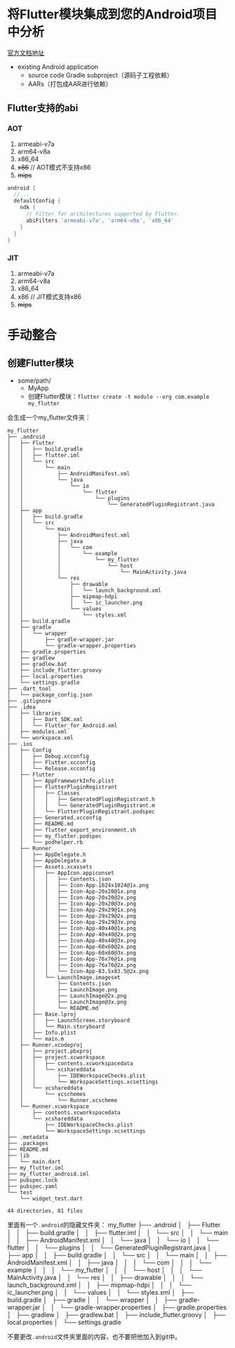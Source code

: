 # 将Flutter模块集成到您的Android项目中分析


[官方文档地址](https://flutter.dev/docs/development/add-to-app/android/project-setup)

- existing Android application
  - source code Gradle subproject（源码子工程依赖）
  - AARs（打包成AAR进行依赖）
  
## Flutter支持的abi
  
### AOT
1. armeabi-v7a
2. arm64-v8a
3. x86_64
4. ~~x86~~ // AOT模式不支持x86
5. ~~mips~~

```groovy
android {
  //...
  defaultConfig {
    ndk {
      // Filter for architectures supported by Flutter.
      abiFilters 'armeabi-v7a', 'arm64-v8a', 'x86_64'
    }
  }
}
```

### JIT

1. armeabi-v7a
2. arm64-v8a
3. x86_64
4. x86 // JIT模式支持x86
5. ~~mips~~

# 手动整合

## 创建Flutter模块

- some/path/
  - MyApp
  - 创建Flutter模块：`flutter create -t module --org com.example my_flutter`

会生成一个my_flutter文件夹：

    my_flutter
    ├── .android
    │   ├── Flutter
    │   │   ├── build.gradle
    │   │   ├── flutter.iml
    │   │   └── src
    │   │       └── main
    │   │           ├── AndroidManifest.xml
    │   │           └── java
    │   │               └── io
    │   │                   └── flutter
    │   │                       └── plugins
    │   │                           └── GeneratedPluginRegistrant.java
    │   ├── app
    │   │   ├── build.gradle
    │   │   └── src
    │   │       └── main
    │   │           ├── AndroidManifest.xml
    │   │           ├── java
    │   │           │   └── com
    │   │           │       └── example
    │   │           │           └── my_flutter
    │   │           │               └── host
    │   │           │                   └── MainActivity.java
    │   │           └── res
    │   │               ├── drawable
    │   │               │   └── launch_background.xml
    │   │               ├── mipmap-hdpi
    │   │               │   └── ic_launcher.png
    │   │               └── values
    │   │                   └── styles.xml
    │   ├── build.gradle
    │   ├── gradle
    │   │   └── wrapper
    │   │       ├── gradle-wrapper.jar
    │   │       └── gradle-wrapper.properties
    │   ├── gradle.properties
    │   ├── gradlew
    │   ├── gradlew.bat
    │   ├── include_flutter.groovy
    │   ├── local.properties
    │   └── settings.gradle
    ├── .dart_tool
    │   └── package_config.json
    ├── .gitignore
    ├── .idea
    │   ├── libraries
    │   │   ├── Dart_SDK.xml
    │   │   └── Flutter_for_Android.xml
    │   ├── modules.xml
    │   └── workspace.xml
    ├── .ios
    │   ├── Config
    │   │   ├── Debug.xcconfig
    │   │   ├── Flutter.xcconfig
    │   │   └── Release.xcconfig
    │   ├── Flutter
    │   │   ├── AppFrameworkInfo.plist
    │   │   ├── FlutterPluginRegistrant
    │   │   │   ├── Classes
    │   │   │   │   ├── GeneratedPluginRegistrant.h
    │   │   │   │   └── GeneratedPluginRegistrant.m
    │   │   │   └── FlutterPluginRegistrant.podspec
    │   │   ├── Generated.xcconfig
    │   │   ├── README.md
    │   │   ├── flutter_export_environment.sh
    │   │   ├── my_flutter.podspec
    │   │   └── podhelper.rb
    │   ├── Runner
    │   │   ├── AppDelegate.h
    │   │   ├── AppDelegate.m
    │   │   ├── Assets.xcassets
    │   │   │   ├── AppIcon.appiconset
    │   │   │   │   ├── Contents.json
    │   │   │   │   ├── Icon-App-1024x1024@1x.png
    │   │   │   │   ├── Icon-App-20x20@1x.png
    │   │   │   │   ├── Icon-App-20x20@2x.png
    │   │   │   │   ├── Icon-App-20x20@3x.png
    │   │   │   │   ├── Icon-App-29x29@1x.png
    │   │   │   │   ├── Icon-App-29x29@2x.png
    │   │   │   │   ├── Icon-App-29x29@3x.png
    │   │   │   │   ├── Icon-App-40x40@1x.png
    │   │   │   │   ├── Icon-App-40x40@2x.png
    │   │   │   │   ├── Icon-App-40x40@3x.png
    │   │   │   │   ├── Icon-App-60x60@2x.png
    │   │   │   │   ├── Icon-App-60x60@3x.png
    │   │   │   │   ├── Icon-App-76x76@1x.png
    │   │   │   │   ├── Icon-App-76x76@2x.png
    │   │   │   │   └── Icon-App-83.5x83.5@2x.png
    │   │   │   └── LaunchImage.imageset
    │   │   │       ├── Contents.json
    │   │   │       ├── LaunchImage.png
    │   │   │       ├── LaunchImage@2x.png
    │   │   │       ├── LaunchImage@3x.png
    │   │   │       └── README.md
    │   │   ├── Base.lproj
    │   │   │   ├── LaunchScreen.storyboard
    │   │   │   └── Main.storyboard
    │   │   ├── Info.plist
    │   │   └── main.m
    │   ├── Runner.xcodeproj
    │   │   ├── project.pbxproj
    │   │   ├── project.xcworkspace
    │   │   │   ├── contents.xcworkspacedata
    │   │   │   └── xcshareddata
    │   │   │       ├── IDEWorkspaceChecks.plist
    │   │   │       └── WorkspaceSettings.xcsettings
    │   │   └── xcshareddata
    │   │       └── xcschemes
    │   │           └── Runner.xcscheme
    │   └── Runner.xcworkspace
    │       ├── contents.xcworkspacedata
    │       └── xcshareddata
    │           ├── IDEWorkspaceChecks.plist
    │           └── WorkspaceSettings.xcsettings
    ├── .metadata
    ├── .packages
    ├── README.md
    ├── lib
    │   └── main.dart
    ├── my_flutter.iml
    ├── my_flutter_android.iml
    ├── pubspec.lock
    ├── pubspec.yaml
    └── test
        └── widget_test.dart

    44 directories, 81 files

  里面有一个`.android`的隐藏文件夹：
    my_flutter
    ├── .android
    │   ├── Flutter
    │   │   ├── build.gradle
    │   │   ├── flutter.iml
    │   │   └── src
    │   │       └── main
    │   │           ├── AndroidManifest.xml
    │   │           └── java
    │   │               └── io
    │   │                   └── flutter
    │   │                       └── plugins
    │   │                           └── GeneratedPluginRegistrant.java
    │   ├── app
    │   │   ├── build.gradle
    │   │   └── src
    │   │       └── main
    │   │           ├── AndroidManifest.xml
    │   │           ├── java
    │   │           │   └── com
    │   │           │       └── example
    │   │           │           └── my_flutter
    │   │           │               └── host
    │   │           │                   └── MainActivity.java
    │   │           └── res
    │   │               ├── drawable
    │   │               │   └── launch_background.xml
    │   │               ├── mipmap-hdpi
    │   │               │   └── ic_launcher.png
    │   │               └── values
    │   │                   └── styles.xml
    │   ├── build.gradle
    │   ├── gradle
    │   │   └── wrapper
    │   │       ├── gradle-wrapper.jar
    │   │       └── gradle-wrapper.properties
    │   ├── gradle.properties
    │   ├── gradlew
    │   ├── gradlew.bat
    │   ├── include_flutter.groovy
    │   ├── local.properties
    │   └── settings.gradle

不要更改`.android`文件夹里面的内容，也不要把他加入到git中。

